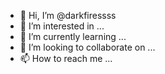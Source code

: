 - 👋 Hi, I’m @darkfiressss
- 👀 I’m interested in ...
- 🌱 I’m currently learning ...
- 💞️ I’m looking to collaborate on ...
- 📫 How to reach me ...

<!---
darkfiressss/darkfiressss is a ✨ special ✨ repository because its `README.md` (this file) appears on your GitHub profile.
You can click the Preview link to take a look at your changes.
--->
